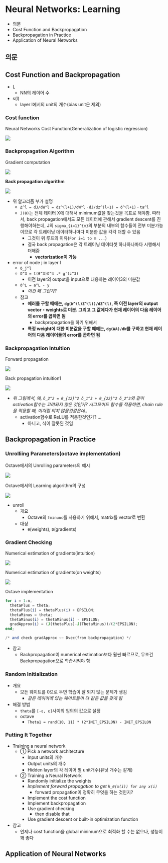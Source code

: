 # Neural Networks: Learning

- 의문
- Cost Function and Backpropagation
- Backpropagation in Practice
- Application of Neural Networks

## 의문

## Cost Function and Backpropagation

- L
  - NN의 레이어 수
- s(l)
  - layer l에서의 unit의 개수(bias unit은 제외)

### Cost function

Neural Networks Cost Function(Generalization of logistic regression)

![](./images/week5/neural_networks_cost_function1.png)

### Backpropagation Algorithm

Gradient computation

![](./images/week5/gradient_computation1.png)

**Back propagation algorithm**

![](./images/week5/back_propagation1.png)

- 위 알고리즘 부가 설명
  - `Δ^l = dJ/dW^l = dz^(l+1)/dW^l・dJ/dz^(l+1) = δ^(l+1)・ta^l`
  - `J(θ)`는 전체 데이터 X에 대해서 minimum값을 찾는것을 목표로 해야함. 따라서, back propagation에서도 모든 데이터에 관해서 gradient descent를 진행해야하는데, J의 `sigma_{i=1}^{m}`의 부분의 내부의 함수들이 전부 미분가능이므로 각 트레이닝 데이터하나마다 미분한 값을 각각 더할 수 있음
    - 그것이 위 루프의 이유(`For i=1 to m ...`)
    - 결국 back propagation은 각 트레이닝 데이터셋 하나하나마다 시행해서 더해줌
      - **vectorization이 가능**
- error of node j in layer l
  - `δ_j^l`
  - `δ^3 = t(θ^3)δ^4 .* g'(z^3)`
    - 이전 layer의 output을 input으로 대응하는 레이어3의 미분값
  - `δ^L = a^L - y`
    - *이건 왜 그런가?*
  - 참고
    - **에러를 구할 때에는, `dg(W^(l)Z^(l))/dZ^(l)`, 즉 이전 layer의 output vector・weights로 미분. 그리고 그 값에다가 현재 레이어의 다음 레이어의 error를 곱하면 됨**
      - backpropagation을 하기 위해서
    - **특정 weight에 대한 미분값을 구할 때에는, `dg(WA)/dW`를 구하고 현재 레이어의 다음 레이어들의 error를 곱하면 됨**

### Backpropagation Intuition

Forward propagation

![](./images/week5/forward_propagation1.png)

Back propagation intuition1

![](./images/week5/back_propagation2.png)

- *위 그림에서, 왜, `δ_2^2 = θ_{12}^2 δ_1^3 + θ_{22}^2 δ_2^3`와 같이 activation함수는 고려되지 않은 것인가? 시그모이드 함수를 적용하면, chain rule을 적용할 때, 이처럼 되지 않을것같은데..*
  - activation함수로 ReLU를 적용한것인가? ...
    - 아니고, 식이 잘못된 것임

## Backpropagation in Practice

### Unrolliing Parameters(octave implementation)

Octave에서의 Unrolling parameters의 예시

![](./images/week5/unrolling_parameters2.png)

Octave에서의 Learning algorithm의 구성

![](./images/week5/unrolling_parameters1.png)

- unroll
  - 개요
    - Octave의 `fminunc`를 사용하기 위해서, matrix를 vector로 변환
  - 대상
    - `θ`(weights), `D`(gradients)

### Gradient Checking

Numerical estimation of gradients(intuition)

![](./images/week5/numerical_estimation_of_gradients1.png)

Numerical estimation of gradients(on weights)

![](./images/week5/numerical_estimation_of_gradients2.png)

Octave implementation

```octave
for i = 1:n,
  thetaPlus = theta;
  thetaPlus(i) = thetaPlus(i) + EPSILON;
  thetaMinus = theta;
  thetaMinus(i) = thetaMinus(i) - EPSILON;
  gradApprox(i) = (J(thetaPlus)-J(ThetaMinus))/(2*EPSILON);
end;

/* and check gradApprox ~~ Dvec(from backpropagation) */
```

- 참고
  - Backpropagation이 numerical estimation보다 훨씬 빠르므로, 무조건 Backpropagation으로 학습시켜야 함

### Random Initialization

- 개요
  - 모든 웨이트를 0으로 두면 학습이 잘 되지 않는 문제가 생김
    - *같은 레이어에 있는 웨이트들이 다 같은 값을 갖게 됨*
- 해결 방법
  - `theta`를 `[-ε, ε]`사이의 임의의 값으로 설정
  - octave
    - `Theta1 = rand(10, 11) * (2*INIT_EPSILON) - INIT_EPSILON`

### Putting It Together

- Training a neural network
  - ① Pick a network architecture
    - Input units의 개수
    - Output units의 개수
    - Hidden layer의 각 레이어 별 unit개수(유닛 개수는 같게)
  - ② Training a Neural Network
    - Randomly initialize the weights
    - *Implement forward propagation to get `h_θ(x(i)) for any x(i)`*
      - forward propagation이 정확히 무엇을 하는 것인지?
    - Implement the cost function
    - Implement backpropagation
    - Use gradient checking
      - then disable that
    - Use gradient descent or built-in optimization function
- 참고
  - 언제나 cost function을 global minimum으로 최적화 할 수는 없으나, 성능이 꽤 좋다

## Application of Neural Networks
